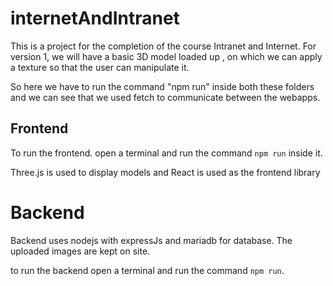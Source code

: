 # internetAndIntranet
This is a project for the completion of the course Intranet and Internet. For version 1, we will have a basic 3D model loaded up , on which we can apply a texture so that the user can manipulate it. 



So here we have to run the command "npm run" inside both these folders and we can see that we used fetch to communicate between the webapps.

## Frontend
To run the frontend. open a terminal and run the command `npm run` inside it.

Three.js is used to display models and React is used as the frontend library

# Backend
Backend uses nodejs with expressJs and mariadb for database. The uploaded images are kept on site.

to run the backend open a terminal and run the command `npm run`.
